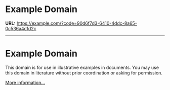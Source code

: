 # Example Domain

**URL:** https://example.com/?code=90d6f7d3-6410-4ddc-8a65-0c536a4c1d2c

---

# Example Domain

This domain is for use in illustrative examples in documents. You may use this
domain in literature without prior coordination or asking for permission.

[More information...](https://www.iana.org/domains/example)

